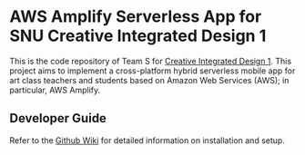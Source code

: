 # AWS Amplify Serverless App for SNU Creative Integrated Design 1

This is the code repository of Team S for [Creative Integrated Design 1](http://dcslab.snu.ac.kr/courses/2021f/project/). This project aims to implement a cross-platform hybrid serverless mobile app for art class teachers and students based on Amazon Web Services (AWS); in particular, AWS Amplify.

## Developer Guide

Refer to the [Github Wiki](https://github.com/devlightman/AWS-Amplify-Serverless-App-for-SNU-CID-1/wiki) for detailed information on installation and setup.
